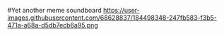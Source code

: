 #Yet another meme soundboard
https://user-images.githubusercontent.com/68628837/184498348-247fb583-f3b5-471a-a68a-d5db7ecb6a95.png
